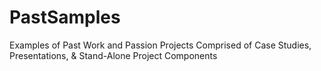 # PastSamples
Examples of Past Work and Passion Projects Comprised of Case Studies, Presentations, &amp; Stand-Alone Project Components
